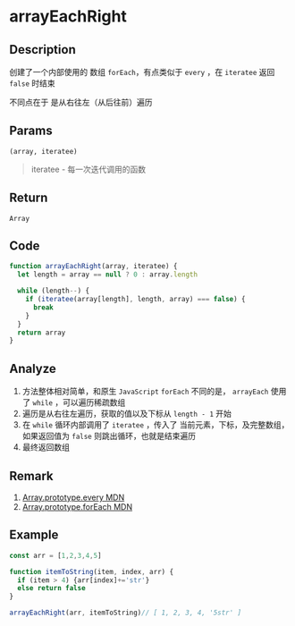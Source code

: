 # arrayEachRight 

## Description 
创建了一个内部使用的 数组 `forEach`，有点类似于 `every` ，在  `iteratee` 返回 `false` 时结束

不同点在于 是从右往左（从后往前）遍历
## Params
`(array, iteratee)`
> iteratee - 每一次迭代调用的函数
>

## Return
`Array`

## Code
```js
function arrayEachRight(array, iteratee) {
  let length = array == null ? 0 : array.length

  while (length--) {
    if (iteratee(array[length], length, array) === false) {
      break
    }
  }
  return array
}
```
## Analyze
1. 方法整体相对简单，和原生 `JavaScript`  `forEach` 不同的是， `arrayEach` 使用了 `while` ，可以遍历稀疏数组
2. 遍历是从右往左遍历，获取的值以及下标从 `length - 1` 开始
3. 在 `while` 循环内部调用了 `iteratee` ，传入了 当前元素，下标，及完整数组，如果返回值为 `false` 则跳出循环，也就是结束遍历
4. 最终返回数组
## Remark
1. [Array.prototype.every MDN](https://developer.mozilla.org/zh-CN/docs/Web/JavaScript/Reference/Global_Objects/Array/every)
2. [Array.prototype.forEach MDN](https://developer.mozilla.org/zh-CN/docs/Web/JavaScript/Reference/Global_Objects/Array/forEach)
## Example
```js
const arr = [1,2,3,4,5]

function itemToString(item, index, arr) {
  if (item > 4) {arr[index]+='str'}
  else return false
}

arrayEachRight(arr, itemToString)// [ 1, 2, 3, 4, '5str' ]
```
